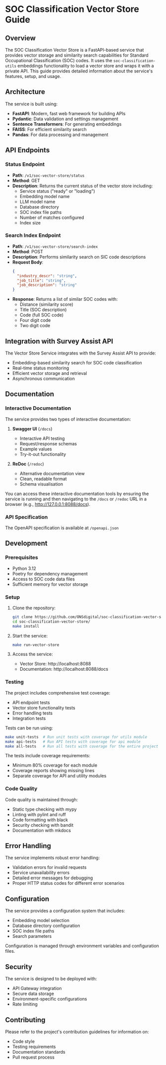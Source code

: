 # SOC Classification Vector Store Guide

## Overview

The SOC Classification Vector Store is a FastAPI-based service that provides vector storage and similarity search capabilities for Standard Occupational Classification (SOC) codes. It uses the `soc-classification-utils` embeddings functionality to load a vector store and wraps it with a private API. This guide provides detailed information about the service's features, setup, and usage.

## Architecture

The service is built using:
- **FastAPI**: Modern, fast web framework for building APIs
- **Pydantic**: Data validation and settings management
- **Sentence Transformers**: For generating embeddings
- **FAISS**: For efficient similarity search
- **Pandas**: For data processing and management

## API Endpoints

### Status Endpoint
- **Path**: `/v1/soc-vector-store/status`
- **Method**: GET
- **Description**: Returns the current status of the vector store including:
  - Service status ("ready" or "loading")
  - Embedding model name
  - LLM model name
  - Database directory
  - SOC index file paths
  - Number of matches configured
  - Index size

### Search Index Endpoint
- **Path**: `/v1/soc-vector-store/search-index`
- **Method**: POST
- **Description**: Performs similarity search on SIC code descriptions
- **Request Body**:
  ```json
  {
    "industry_descr": "string",
    "job_title": "string",
    "job_description": "string"
  }
  ```
- **Response**: Returns a list of similar SOC codes with:
  - Distance (similarity score)
  - Title (SOC description)
  - Code (full SOC code)
  - Four digit code
  - Two digit code

## Integration with Survey Assist API

The Vector Store Service integrates with the Survey Assist API to provide:
- Embedding-based similarity search for SOC code classification
- Real-time status monitoring
- Efficient vector storage and retrieval
- Asynchronous communication

## Documentation

### Interactive Documentation
The service provides two types of interactive documentation:
1. **Swagger UI** (`/docs`)
   - Interactive API testing
   - Request/response schemas
   - Example values
   - Try-it-out functionality

2. **ReDoc** (`/redoc`)
   - Alternative documentation view
   - Clean, readable format
   - Schema visualisation

You can access these interactive documentation tools by ensuring the service is running and then navigating to the `/docs` or `/redoc` URL in a browser (e.g., http://127.0.0.1:8088/docs).

### API Specification
The OpenAPI specification is available at `/openapi.json`

## Development

### Prerequisites
- Python 3.12
- Poetry for dependency management
- Access to SOC code data files
- Sufficient memory for vector storage

### Setup
1. Clone the repository:
   ```bash
   git clone https://github.com/ONSdigital/soc-classification-vector-store.git
   cd soc-classification-vector-store/
   make install
   ```

2. Start the service:
   ```bash
   make run-vector-store
   ```

3. Access the service:
   - Vector Store: http://localhost:8088
   - Documentation: http://localhost:8088/docs

### Testing
The project includes comprehensive test coverage:
- API endpoint tests
- Vector store functionality tests
- Error handling tests
- Integration tests

Tests can be run using:
```bash
make unit-tests  # Run unit tests with coverage for utils module
make api-tests   # Run API tests with coverage for api module
make all-tests   # Run all tests with coverage for the entire project
```

The tests include coverage requirements:
- Minimum 80% coverage for each module
- Coverage reports showing missing lines
- Separate coverage for API and utility modules

### Code Quality
Code quality is maintained through:
- Static type checking with mypy
- Linting with pylint and ruff
- Code formatting with black
- Security checking with bandit
- Documentation with mkdocs

## Error Handling

The service implements robust error handling:
- Validation errors for invalid requests
- Service unavailability errors
- Detailed error messages for debugging
- Proper HTTP status codes for different error scenarios

## Configuration

The service provides a configuration system that includes:
- Embedding model selection
- Database directory configuration
- SOC index file paths
- Search parameters

Configuration is managed through environment variables and configuration files.

## Security

The service is designed to be deployed with:
- API Gateway integration
- Secure data storage
- Environment-specific configurations
- Rate limiting

## Contributing

Please refer to the project's contribution guidelines for information on:
- Code style
- Testing requirements
- Documentation standards
- Pull request process
